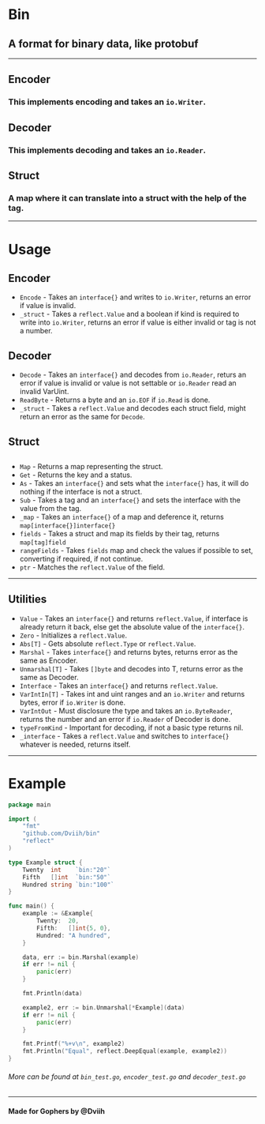 # Bin

## A format for binary data, like protobuf

---

## Encoder
### This implements encoding and takes an `io.Writer`.

## Decoder
### This implements decoding and takes an `io.Reader`.

## Struct
### A map where it can translate into a struct with the help of the tag.

---

# Usage

## Encoder
- `Encode` - Takes an `interface{}` and writes to `io.Writer`, returns an error if value is invalid.
- `_struct` - Takes a `reflect.Value` and a boolean if kind is required to write into `io.Writer`, returns an error if value is either invalid or tag is not a number.

## Decoder
- `Decode` - Takes an `interface{}` and decodes from `io.Reader`, returs an error if value is invalid or value is not settable or `io.Reader` read an invalid VarUint.
- `ReadByte` - Returns a byte and an `io.EOF` if `io.Read` is done.
- `_struct` - Takes a `reflect.Value` and decodes each struct field, might return an error as the same for `Decode`.

## Struct

##
- `Map` - Returns a map representing the struct.
- `Get` - Returns the key and a status.
- `As` - Takes an `interface{}` and sets what the `interface{}` has, it will do nothing if the interface is not a struct.
- `Sub` - Takes a tag and an `interface{}` and sets the interface with the value from the tag.
- `_map` - Takes an `interface{}` of a map and deference it, returns `map[interface{}]interface{}`
- `fields` - Takes a struct and map its fields by their tag, returns `map[tag]field`
- `rangeFields` - Takes `fields` map and check the values if possible to set, converting if required, if not continue.
- `ptr` - Matches the `reflect.Value` of the field.

---

## Utilities

- `Value` - Takes an `interface{}` and returns `reflect.Value`, if interface is already return it back, else get the absolute value of the `interface{}`.
- `Zero` - Initializes a `reflect.Value`.
- `Abs[T]` - Gets absolute `reflect.Type` or `reflect.Value`.
- `Marshal` - Takes `interface{}` and returns bytes, returns error as the same as Encoder.
- `Unmarshal[T]` - Takes `[]byte` and decodes into T, returns error as the same as Decoder.
- `Interface` - Takes an `interface{}` and returns `reflect.Value`.
- `VarIntIn[T]` - Takes int and uint ranges and an `io.Writer` and returns bytes, error if `io.Writer` is done.
- `VarIntOut` - Must disclosure the type and takes an `io.ByteReader`, returns the number and an error if `io.Reader` of Decoder is done.
- `typeFromKind` - Important for decoding, if not a basic type returns nil.
- `_interface` - Takes a `reflect.Value` and switches to `interface{}` whatever is needed, returns itself.

---

# Example

```go
package main

import (
	"fmt"
	"github.com/Dviih/bin"
	"reflect"
)

type Example struct {
	Twenty  int    `bin:"20"`
	Fifth   []int  `bin:"50"`
	Hundred string `bin:"100"`
}

func main() {
	example := &Example{
		Twenty:  20,
		Fifth:   []int{5, 0},
		Hundred: "A hundred",
	}

	data, err := bin.Marshal(example)
	if err != nil {
		panic(err)
	}

	fmt.Println(data)

	example2, err := bin.Unmarshal[*Example](data)
	if err != nil {
		panic(err)
	}

	fmt.Printf("%+v\n", example2)
	fmt.Println("Equal", reflect.DeepEqual(example, example2))
}
```
###### More can be found at `bin_test.go`, `encoder_test.go` and `decoder_test.go`

---

#### Made for Gophers by @Dviih